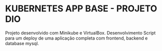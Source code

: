 # KUBERNETES APP BASE - PROJETO DIO

 Projeto desenvolvido com Minikube e VirtualBox.
 Desenvolvimento Script para um deploy de uma aplicação completa com frontend, backend e database mysql.

